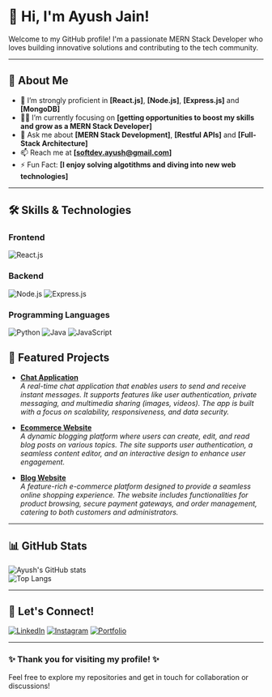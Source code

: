 # 👋 Hi, I'm Ayush Jain!

Welcome to my GitHub profile! I'm a passionate MERN Stack Developer who loves building innovative solutions and contributing to the tech community.

---

## 🚀 About Me
- 🌱 I’m strongly proficient in **[React.js]**, **[Node.js]**, **[Express.js]** and **[MongoDB]**
- 👨‍💻 I’m currently focusing on **[getting opportunities to boost my skills and grow as a MERN Stack Developer]**
- 💬 Ask me about **[MERN Stack Development]**, **[Restful APIs]** and **[Full-Stack Architecture]**
- 📫 Reach me at **[softdev.ayush@gmail.com]**
- ⚡ Fun Fact: **[I enjoy solving algotithms and diving into new web technologies]**

---

## 🛠️ Skills & Technologies

### Frontend
![React.js](https://img.shields.io/badge/-React-61DAFB?logo=react&logoColor=black&style=flat)

### Backend
![Node.js](https://img.shields.io/badge/-Node.js-339933?logo=node.js&logoColor=white&style=flat)
![Express.js](https://img.shields.io/badge/-Express.js-000000?logo=express&logoColor=white&style=flat)

### Programming Languages
![Python](https://img.shields.io/badge/-Python-3776AB?logo=python&logoColor=white&style=flat)
![Java](https://img.shields.io/badge/-Java-007396?logo=java&logoColor=white&style=flat)
![JavaScript](https://img.shields.io/badge/-JavaScript-F7DF1E?logo=javascript&logoColor=black&style=flat)

## 🌟 Featured Projects
- [**Chat Application**](https://github.com/ayushjain1306/Chat-App.git)  
  *A real-time chat application that enables users to send and receive instant messages. It supports features like user authentication, private messaging, and multimedia sharing (images, videos). The app is built with a focus on scalability, responsiveness, and data security.*
  
- [**Ecommerce Website**](https://github.com/ayushjain1306/Ecommerce-Web.git)  
  *A dynamic blogging platform where users can create, edit, and read blog posts on various topics. The site supports user authentication, a seamless content editor, and an interactive design to enhance user engagement.*

- [**Blog Website**](https://github.com/ayushjain1306/Blog-Website.git)  
  *A feature-rich e-commerce platform designed to provide a seamless online shopping experience. The website includes functionalities for product browsing, secure payment gateways, and order management, catering to both customers and administrators.*

---

## 📊 GitHub Stats
![Ayush's GitHub stats](https://github-readme-stats.vercel.app/api?username=ayushjain1306&show_icons=true&theme=radical)  
![Top Langs](https://github-readme-stats.vercel.app/api/top-langs/?username=ayushjain1306&layout=compact&theme=radical)

---

## 🤝 Let's Connect!
[![LinkedIn](https://img.shields.io/badge/-LinkedIn-blue?logo=linkedin&logoColor=white&style=flat)](https://www.linkedin.com/in/ayushjain6112)
[![Instagram](https://img.shields.io/badge/-Twitter-1DA1F2?logo=twitter&logoColor=white&style=flat)](https://instagram.com/ashu__1306_)
[![Portfolio](https://img.shields.io/badge/-Portfolio-orange?logo=firefox&logoColor=white&style=flat)](https://developer-ayush.vercel.app)

---

### ✨ Thank you for visiting my profile! ✨
Feel free to explore my repositories and get in touch for collaboration or discussions!
